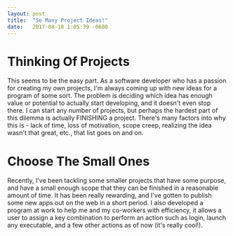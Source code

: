 ```yaml
---
layout: post
title:  "So Many Project Ideas!"
date:   2017-08-18 1:05:39 -0600
---
```


# Thinking Of Projects

This seems to be the easy part. As a software developer who has a passion for creating my own projects, I'm always coming up with new ideas for a program of some sort. The problem is deciding which idea has enough value or potential to actually start developing, and it doesn't even stop there. I can start any number of projects, but perhaps the hardest part of this dilemma is actually FINISHING a project. There's many factors into why this is - lack of time, loss of motivation, scope creep, realizing the idea wasn't that great, etc., that list goes on and on. 

# Choose The Small Ones

Recently, I've been tackling some smaller projects that have some purpose, and have a small enough scope that they can be finished in a reasonable amount of time. It has been really rewarding, and I've gotten to publish some new apps out on the web in a short period. I also developed a program at work to help me and my co-workers with efficiency, it allows a user to assign a key combination to perform an action such as login, launch any executable, and a few other actions as of now (it's really cool!).
